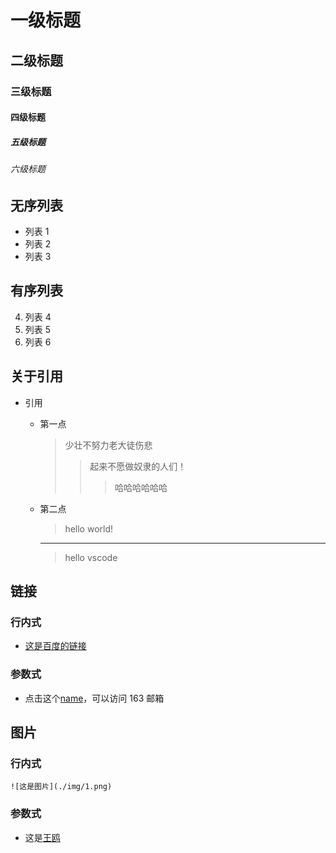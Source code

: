 # 一级标题

## 二级标题

### 三级标题

#### 四级标题

##### 五级标题

###### 六级标题

## 无序列表

- 列表 1
- 列表 2
- 列表 3

## 有序列表

4. 列表 4
5. 列表 5
6. 列表 6

## 关于引用

- 引用

  - 第一点
    > 少壮不努力老大徒伤悲
    >
    > > 起来不愿做奴隶的人们！
    > >
    > > > 哈哈哈哈哈哈
  - 第二点
    > hello world!
    ***
    > hello vscode

## 链接

### 行内式

- [这是百度的链接](http://www.baidu.com)

### 参数式

[name]: https://mail.163.com/

- 点击这个[name]，可以访问 163 邮箱

## 图片

### 行内式

    ![这是图片](./img/1.png)

### 参数式

[王鸥]: https://ent.163.com/photoview/00AJ0003/681096.html#p=G774PAQJ00AJ0003NOS

- 这是[王鸥]

